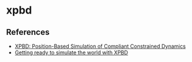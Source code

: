 # xpbd
## References
- [XPBD: Position-Based Simulation of Compliant Constrained Dynamics](https://matthias-research.github.io/pages/publications/XPBD.pdf)
- [Getting ready to simulate the world with XPBD](https://www.youtube.com/watch?v=RhEkKDEQEYM)
